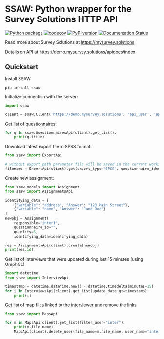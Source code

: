 # SSAW: Python wrapper for the Survey Solutions HTTP API

[![Python package](https://github.com/vavalomi/ssaw/workflows/Python%20package/badge.svg)](https://github.com/vavalomi/ssaw/actions)
[![codecov](https://codecov.io/gh/vavalomi/ssaw/branch/master/graph/badge.svg)](https://codecov.io/gh/vavalomi/ssaw)
[![PyPI version](https://badge.fury.io/py/ssaw.svg)](https://badge.fury.io/py/ssaw)
[![Documentation Status](https://readthedocs.org/projects/ssaw/badge/?version=latest)](https://ssaw.readthedocs.io/en/latest/?badge=latest)

Read more about Survey Solutions at <https://mysurvey.solutions>

Details on API at <https://demo.mysurvey.solutions/apidocs/index>

## Quickstart

Install SSAW:

```shell
pip install ssaw
```

Initialize connection with the server:

```python
import ssaw

client = ssaw.Client('https://demo.mysurvey.solutions', 'api_user', 'api_password')
```

Get list of questionnaires:

```python
for q in ssaw.QuestionnairesApi(client).get_list():
    print(q.title)
```

Download latest export file in SPSS format:

```python
from ssaw import ExportApi

# without export_path parameter file will be saved in the current working directory
filename = ExportApi(client).get(export_type="SPSS", questionnaire_identity="64136490cbc24a71a1df10f4b7115599$1")
```

Create new assignment:

```python
from ssaw.models import Assignment
from ssaw import AssignmentsApi

identifying_data = [
    {"Variable": "address", "Answer": "123 Main Street"},
    {"Variable": "name", "Answer": "Jane Doe"}
]
newobj = Assignment(
    responsible="inter1",
    questionnaire_id="",
    quantity=5,
    identifying_data=identifying_data)

res = AssignmentsApi(client).create(newobj)
print(res.id)
```

Get list of interviews that were updated during last 15 minutes (using GraphQL)

```python
import datetime
from ssaw import InterviewApi

timestamp = datetime.datetime.now() - datetime.timedelta(minutes=15)
for i in InterviewsApi(client).get_list(update_date_gt=timestamp):
    print(i)
```

Get list of map files linked to the interviewer and remove the links

```python
from ssaw import MapsApi

for m in MapsApi(client).get_list(filter_user="inter"):
    print(m.file_name)
    MapsApi(client).delete_user(file_name=m.file_name, user_name="inter")
```

